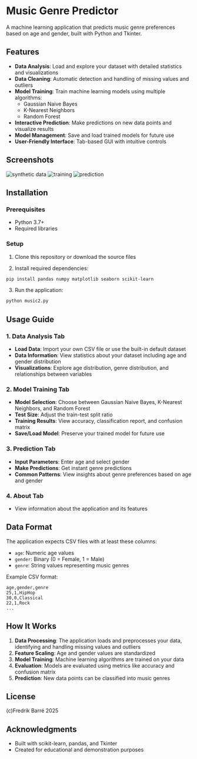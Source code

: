 # Music Genre Predictor

A machine learning application that predicts music genre preferences based on age and gender, built with Python and Tkinter.

## Features

- **Data Analysis**: Load and explore your dataset with detailed statistics and visualizations
- **Data Cleaning**: Automatic detection and handling of missing values and outliers
- **Model Training**: Train machine learning models using multiple algorithms:
  - Gaussian Naive Bayes
  - K-Nearest Neighbors
  - Random Forest
- **Interactive Prediction**: Make predictions on new data points and visualize results
- **Model Management**: Save and load trained models for future use
- **User-Friendly Interface**: Tab-based GUI with intuitive controls

## Screenshots

![synthetic data](1.synthetic_data_input.png)
![training](2.training_model.png)
![prediction](3.prediction.png)

## Installation

### Prerequisites

- Python 3.7+
- Required libraries

### Setup

1. Clone this repository or download the source files

2. Install required dependencies:

```bash
pip install pandas numpy matplotlib seaborn scikit-learn
```

3. Run the application:

```bash
python music2.py
```

## Usage Guide

### 1. Data Analysis Tab

- **Load Data**: Import your own CSV file or use the built-in default dataset
- **Data Information**: View statistics about your dataset including age and gender distribution
- **Visualizations**: Explore age distribution, genre distribution, and relationships between variables

### 2. Model Training Tab

- **Model Selection**: Choose between Gaussian Naive Bayes, K-Nearest Neighbors, and Random Forest
- **Test Size**: Adjust the train-test split ratio
- **Training Results**: View accuracy, classification report, and confusion matrix
- **Save/Load Model**: Preserve your trained model for future use

### 3. Prediction Tab

- **Input Parameters**: Enter age and select gender
- **Make Predictions**: Get instant genre predictions
- **Common Patterns**: View insights about genre preferences based on age and gender

### 4. About Tab

- View information about the application and its features

## Data Format

The application expects CSV files with at least these columns:
- `age`: Numeric age values
- `gender`: Binary (0 = Female, 1 = Male)
- `genre`: String values representing music genres

Example CSV format:
```
age,gender,genre
25,1,HipHop
30,0,Classical
22,1,Rock
...
```

## How It Works

1. **Data Processing**: The application loads and preprocesses your data, identifying and handling missing values and outliers
2. **Feature Scaling**: Age and gender values are standardized
3. **Model Training**: Machine learning algorithms are trained on your data
4. **Evaluation**: Models are evaluated using metrics like accuracy and confusion matrix
5. **Prediction**: New data points can be classified into music genres

## License

(c)Fredrik Barré 2025

## Acknowledgments

- Built with scikit-learn, pandas, and Tkinter
- Created for educational and demonstration purposes
